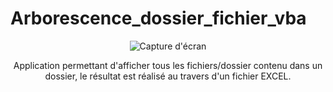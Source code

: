 # Arborescence_dossier_fichier_vba

<div align="center">
  <img src="https://github.com/anth039/Arborescence_dossier_fichier_vba/assets/88208959/bb760558-f380-481a-9b88-0d1424d3b9dd" alt="Capture d'écran"/>
  <br>
  <p>
    Application permettant d'afficher tous les fichiers/dossier contenu dans un dossier, le résultat est réalisé au travers d'un fichier EXCEL.
  </p>
</div>
 
